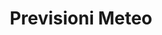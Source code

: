 ---
schema: default
title: Previsioni Meteo
organization: OpenToscana
notes: Previsioni metereologiche di Prato rilasciate da OpenToscana, fonte Lamma.Licenza CC BY 4.0. Aggiornati quotidianamente.
resources:
  - name: Previsioni Meteo
    url: 'https://raw.githubusercontent.com/iltempe/opendataprato/master/previsioni-meteo.xml'
    format: xml
category:
  - Ambiente
  - Meteo
maintainer: iltempe
maintainer_email: mtempestini@gmail.com
---